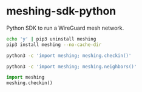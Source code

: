 # meshing-sdk-python
Python SDK to run a WireGuard mesh network.

```bash
echo 'y' | pip3 uninstall meshing
pip3 install meshing --no-cache-dir

python3 -c 'import meshing; meshing.checkin()'

python3 -c 'import meshing; meshing.neighbors()'


```

```python
import meshing
meshing.checkin()

```

